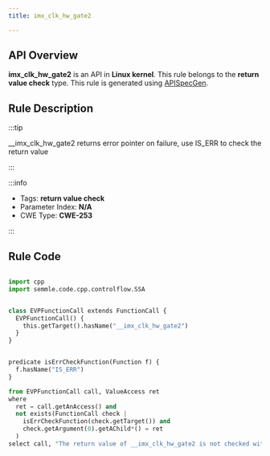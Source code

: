 ```yaml
---
title: imx_clk_hw_gate2

---
```



## API Overview
**imx_clk_hw_gate2** is an API in **Linux kernel**. This rule belongs to the **return value check** type. This rule is generated using [APISpecGen](../../tools/APISpecGen).
## Rule Description

:::tip

__imx_clk_hw_gate2 returns error pointer on failure, use IS_ERR to check the return value

:::

:::info

- Tags: **return value check**
- Parameter Index: **N/A**
- CWE Type: **CWE-253**

:::

## Rule Code
```python

import cpp
import semmle.code.cpp.controlflow.SSA


class EVPFunctionCall extends FunctionCall {
  EVPFunctionCall() {
    this.getTarget().hasName("__imx_clk_hw_gate2")
  }
}


predicate isErrCheckFunction(Function f) {
  f.hasName("IS_ERR") 
}

from EVPFunctionCall call, ValueAccess ret
where
  ret = call.getAnAccess() and
  not exists(FunctionCall check |
    isErrCheckFunction(check.getTarget()) and
    check.getArgument(0).getAChild*() = ret
  )
select call, "The return value of __imx_clk_hw_gate2 is not checked with IS_ERR."
    
```